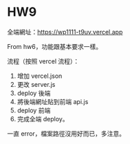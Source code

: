 # HW9
全端網址：https://wp1111-t9uv.vercel.app

From hw6，功能跟基本要求一樣。

流程（按照 vercel 流程）：
1. 增加 vercel.json
2. 更改 server.js
3. deploy 後端
4. 將後端網址貼到前端 api.js
5. deploy 前端
6. 完成全端 deploy。

一直 error，檔案路徑沒用好而已，多注意。
